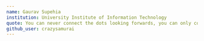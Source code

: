 ```yaml
---
name: Gaurav Supehia
institution: University Institute of Information Technology
quote: You can never connect the dots looking forwards, you can only connect them looking backwards.
github_user: crazysamurai
---
```

